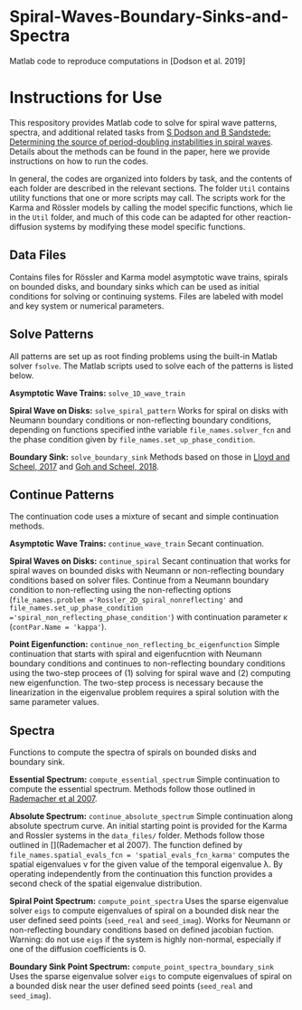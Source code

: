 # Spiral-Waves-Boundary-Sinks-and-Spectra
Matlab code to reproduce computations in [Dodson et al. 2019]


# Instructions for Use

This respository provides Matlab code to solve for spiral wave patterns, spectra, and additional related tasks from [S Dodson and B Sandstede: Determining the source of period-doubling instabilities in spiral waves](https://arxiv.org/abs/1905.12604). Details about the methods can be found in the paper, here we provide instructions on how to run the codes.

In general, the codes are organized into folders by task, and the contents of each folder are described in the relevant sections. The folder `Util` contains utility functions that one or more scripts may call. The scripts work for the Karma and R&ouml;ssler models by calling the model specific functions, which lie in the `Util` folder, and much of this code can be adapted for other reaction-diffusion systems by modifying these model specific functions.


## Data Files

Contains files for R&ouml;ssler and Karma model asymptotic wave trains, spirals on bounded disks, and boundary sinks which can be used as initial conditions for solving or continuing systems. Files are labeled with model and key system or numerical parameters.

## Solve Patterns

All patterns are set up as root finding problems using the built-in Matlab solver `fsolve`. The Matlab scripts used to solve each of the patterns is listed below.

**Asymptotic Wave Trains:**  `solve_1D_wave_train`

**Spiral Wave on Disks:**  `solve_spiral_pattern`
Works for spiral on disks with Neumann boundary conditions or non-reflecting boundary conditions, depending on functions specified inthe variable `file_names.solver_fcn` and the phase condition given by
`file_names.set_up_phase_condition`.

**Boundary Sink:**  `solve_boundary_sink`
Methods based on those in [Lloyd and Scheel, 2017](https://epubs.siam.org/doi/10.1137/16M1073212) and [Goh and Scheel, 2018](https://londmathsoc.onlinelibrary.wiley.com/doi/full/10.1112/jlms.12122).

## Continue Patterns

The continuation code uses a mixture of secant and simple continuation methods. 

**Asymptotic Wave Trains:** `continue_wave_train`
Secant continuation.

**Spiral Waves on Disks:** `continue_spiral`
Secant continuation that works for spiral waves on bounded disks with Neumann or non-reflecting boundary conditions based on solver files. Continue from a Neumann boundary condition to non-reflecting using the non-reflecting options (`file_names.problem ='Rossler_2D_spiral_nonreflecting'` and
`file_names.set_up_phase_condition ='spiral_non_reflecting_phase_condition'`) with continuation parameter &kappa; (`contPar.Name = 'kappa'`).

**Point Eigenfunction:** `continue_non_reflecting_bc_eigenfunction`
Simple continuation that starts with spiral and eigenfucntion with Neumann boundary conditions and continues to non-reflecting boundary conditions using the two-step procees of (1) solving for spiral wave and (2) computing new eigenfunction. The two-step process is necessary because the linearization in the eigenvalue problem requires a spiral solution with the same parameter values.


## Spectra

Functions to compute the spectra of spirals on bounded disks and boundary sink.

**Essential Spectrum:** `compute_essential_spectrum`
Simple continuation to compute the essential spectrum. Methods follow those outlined in [Rademacher et al 2007](https://www.sciencedirect.com/science/article/pii/S0167278907000863?via%3Dihub).

**Absolute Spectrum:** `continue_absolute_spectrum`
Simple continuation along absolute spectrum curve. An initial starting point is provided for the Karma and Rossler systems in the `data_files/` folder. Methods follow those outlined in [](Rademacher et al 2007). The function defined by `file_names.spatial_evals_fcn = 'spatial_evals_fcn_karma'` computes the spatial eigenvalues &nu; for the given value of the temporal eigenvalue &lambda;. By operating independently from the continuation this function provides a second check of the spatial eigenvalue distribution.

**Spiral Point Spectrum:** `compute_point_spectra`
Uses the sparse eigenvalue solver `eigs` to compute eigenvalues of spiral on a bounded disk near the user defined seed points (`seed_real` and `seed_imag`). Works for Neumann or non-reflecting boundary conditions based on defined jacobian fuction. Warning: do not use `eigs` if the system is highly non-normal, especially if one of the diffusion coefficients is 0.

**Boundary Sink Point Spectrum:** `compute_point_spectra_boundary_sink`
Uses the sparse eigenvalue solver `eigs` to compute eigenvalues of spiral on a bounded disk near the user defined seed points (`seed_real` and `seed_imag`).

